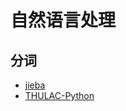 ﻿# 自然语言处理

## 分词

- [jieba](https://github.com/fxsjy/jieba)
- [THULAC-Python](https://github.com/thunlp/THULAC-Python)